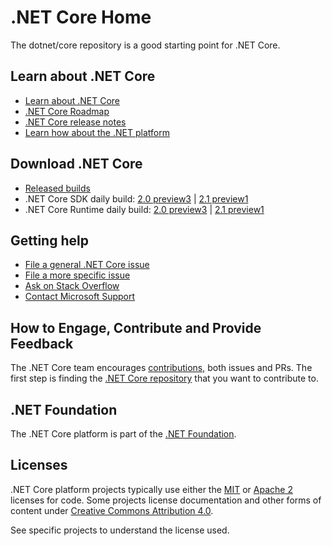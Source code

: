 ﻿# .NET Core Home

The dotnet/core repository is a good starting point for .NET Core. 

## Learn about .NET Core 

- [Learn about .NET Core](https://docs.microsoft.com/dotnet/core)
- [.NET Core Roadmap](https://github.com/dotnet/core/blob/master/roadmap.md)
- [.NET Core release notes](https://github.com/dotnet/core/blob/master/release-notes/README.md)
- [Learn how about the .NET platform](https://docs.microsoft.com/dotnet/standard/)

## Download .NET Core

- [Released builds](https://github.com/dotnet/core/blob/master/release-notes/download-archive.md)
- .NET Core SDK daily build: [2.0 preview3](https://github.com/dotnet/cli/blob/release/2.0.0/README.md#installers-and-binaries) | [2.1 preview1](https://github.com/dotnet/cli/blob/master/README.md#installers-and-binaries)
- .NET Core Runtime daily build: [2.0 preview3](https://github.com/dotnet/core-setup/blob/release/2.0.0/README.md) | [2.1 preview1](https://github.com/dotnet/core-setup/blob/master/README.md#daily-builds)

## Getting help

- [File a general .NET Core issue](https://github.com/dotnet/core/issues)
- [File a more specific issue](Documentation/core-repos.md)
- [Ask on Stack Overflow](https://stackoverflow.com/questions/ask)
- [Contact Microsoft Support](https://support.microsoft.com/contactus/)

## How to Engage, Contribute and Provide Feedback

The .NET Core team encourages [contributions](https://github.com/dotnet/coreclr/blob/master/Documentation/project-docs/contributing.md), both issues and PRs. The first step is finding the [.NET Core repository](Documentation/core-repos.md) that you want to contribute to.

## .NET Foundation

The .NET Core platform is part of the [.NET Foundation](http://www.dotnetfoundation.org).

## Licenses

.NET Core platform projects typically use either the [MIT](LICENSE.TXT) or
[Apache 2](http://www.apache.org/licenses/LICENSE-2.0) licenses for code.
Some projects license documentation and other forms of content under
[Creative Commons Attribution 4.0](http://creativecommons.org/licenses/by/4.0/).

See specific projects to understand the license used.
